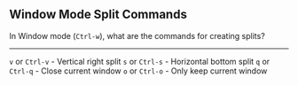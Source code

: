 ## Window Mode Split Commands

In Window mode (`Ctrl-w`), what are the commands for creating splits?

---

`v` or `Ctrl-v` - Vertical right split
`s` or `Ctrl-s` - Horizontal bottom split
`q` or `Ctrl-q` - Close current window
`o` or `Ctrl-o` - Only keep current window


